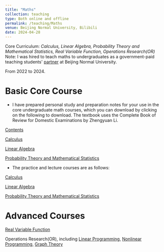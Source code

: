 ```yaml
---
title: "Maths"
collection: teaching
type: Both online and offline
permalink: /teaching/Maths
venue: Beijing Normal University, Bilibili
date: 2024-04-28
---
```


Core Curriculum: *Calculus, Linear Algebra, Probability Theory and Mathematical Statistics, Real Variable Function, Operations Research(OR)* Note: I was hired to teach maths to undergraduates as a government-paid teaching students' [partner](https://mailbnueducn-my.sharepoint.com/:b:/g/personal/sjs_mail_bnu_edu_cn/ETC-iBdXiD9ApNWRpXRWE58BUaI8qZSbdt-MbQ2Xp0xjvw?e=RDzHih) at Beijing Normal University.

From 2022 to 2024.

Basic Core Course
======

* I have prepared personal study and preparation notes for your use in the core undergraduate math courses, which you can download by clicking on the following to download. The textbook uses the Complete Book of Review for Domestic Examinations by Zhengyuan Li.

[Contents](https://github.com/samuelssj123/WareHouse/raw/refs/heads/master/math_mulu.pdf)

[Calculus](https://github.com/samuelssj123/WareHouse/raw/refs/heads/master/math_Calculus.pdf)

[Linear Algebra](https://github.com/samuelssj123/WareHouse/raw/refs/heads/master/math_linear_algebra.pdf)

[Probability Theory and Mathematical Statistics](https://github.com/samuelssj123/WareHouse/raw/refs/heads/master/math_pro_sta.pdf)

* The practice and lecture courses are as follows:

[Calculus](https://www.bilibili.com/video/BV1Q7421f7jn/)

[Linear Algebra](https://www.bilibili.com/video/BV1ar42177QF/)

[Probability Theory and Mathematical Statistics](https://www.bilibili.com/video/BV1rm421p7y8/)

Advanced Courses
======
[Real Variable Function](https://www.bilibili.com/video/BV1nu411Y77F/)

Operations Research(OR), including [Linear Programming](https://www.bilibili.com/video/BV1bF4m1T7nF/), [Nonlinear Programming](https://www.bilibili.com/video/BV1Ct421T7Fm/), [Graph Theory](https://www.bilibili.com/video/BV1sJ4m1K76Z/)

